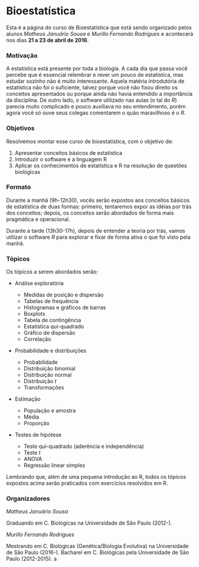 # Bioestatística

Esta é a página do curso de Bioestatística que está sendo organizado pelos alunos _Matheus Januário Sousa_ e _Murillo Fernando Rodrigues_ e acontecerá nos dias **21 a 23 de abril de 2016**.

### Motivação

A estatística está presente por toda a biologia. A cada dia que passa você percebe que é essencial relembrar e rever um pouco de estatística, mas estudar sozinho não é muito interessante. Aquela matéria introdutória de estatística não foi o suficiente, talvez porque você não fixou direito os conceitos apresentados ou porque ainda não havia entendido a importância da disciplina. De outro lado, o software utilizado nas aulas (o tal do _R_) parecia muito complicado e pouco auxiliava no seu entendimento, porém agora você só ouve seus colegas comentarem o quão maravilhoso é o _R_.

### Objetivos
Resolvemos montar esse curso de bioestatística, com o objetivo de:

1. Apresentar conceitos básicos de estatística
2. Introduzir o software e a linguagem R
3. Aplicar os conhecimentos de estatística e R na resolução de questões biológicas

### Formato
Durante a manhã (9h-12h30), vocês serão expostos aos conceitos básicos de estatística de duas formas: primeiro, tentaremos expor as idéias por trás dos conceitos; depois, os conceitos serão abordados de forma mais pragmática e operacional.

Durante a tarde (13h30-17h), depois de entender a teoria por trás, vamos utilizar o software _R_ para explorar e fixar de forma ativa o que foi visto pela manhã.

### Tópicos
Os tópicos a serem abordados serão:

* Análise exploratória
    * Medidas de posição e dispersão
    * Tabelas de frequência
    * Histogramas e gráficos de barras
    * Boxplots
    * Tabela de contingência
    * Estatística qui-quadrado
    * Gráfico de dispersão
    * Correlação

* Probabilidade e distribuições
    * Probabilidade
    * Distribuição binomial
    * Distribuição normal
    * Distribuição _t_
    * Transformações

* Estimação
    * População e amostra
    * Média
    * Proporção
    
* Testes de hipótese
    * Teste qui-quadrado (aderência e independência)
    * Teste _t_
    * ANOVA
    * Regressão linear simples

Lembrando que, além de uma pequena introdução ao R, todos os tópicos expostos acima serão praticados com exercícios resolvidos em R.

### Organizadores
_Matheus Januário Sousa_

Graduando em C. Biológicas na Universidade de São Paulo (2012-).


_Murillo Fernando Rodrigues_

Mestrando em C. Biológicas (Genética/Biologia Evolutiva) na Universidade de São Paulo (2016-).
Bacharel em C. Biológicas pela Universidade de São Paulo (2012-2015).
a
